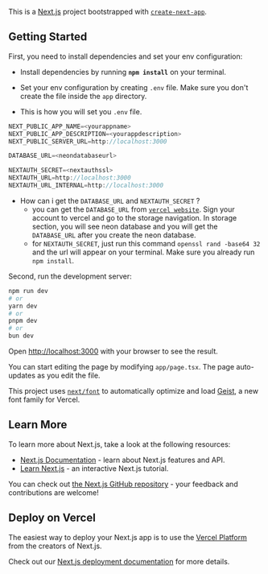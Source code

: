 This is a [Next.js](https://nextjs.org) project bootstrapped with [`create-next-app`](https://nextjs.org/docs/app/api-reference/cli/create-next-app).

## Getting Started

First, you need to install dependencies and set your env configuration:

- Install dependencies by running **`npm install`** on your terminal.

- Set your env configuration by creating `.env` file. Make sure you don't create the file inside the `app` directory.
- This is how you will set you `.env` file.
```c
NEXT_PUBLIC_APP_NAME=<yourappname>
NEXT_PUBLIC_APP_DESCRIPTION=<yourappdescription>
NEXT_PUBLIC_SERVER_URL=http://localhost:3000

DATABASE_URL=<neondatabaseurl>

NEXTAUTH_SECRET=<nextauthssl>
NEXTAUTH_URL=http://localhost:3000
NEXTAUTH_URL_INTERNAL=http://localhost:3000
```

- How can i get the `DATABASE_URL` and `NEXTAUTH_SECRET` ?
  - you can get the `DATABASE_URL` from [`vercel website`](https://vercel.com/). Sign your account to vercel and go to the storage navigation. In storage section, you will see neon         database and you will get the `DATABASE_URL` after you create the neon database.
  - for `NEXTAUTH_SECRET`, just run this command `openssl rand -base64 32` and the url will appear on your terminal. Make sure you already run `npm install`.

Second, run the development server:

```bash
npm run dev
# or
yarn dev
# or
pnpm dev
# or
bun dev
```

Open [http://localhost:3000](http://localhost:3000) with your browser to see the result.

You can start editing the page by modifying `app/page.tsx`. The page auto-updates as you edit the file.

This project uses [`next/font`](https://nextjs.org/docs/app/building-your-application/optimizing/fonts) to automatically optimize and load [Geist](https://vercel.com/font), a new font family for Vercel.

## Learn More

To learn more about Next.js, take a look at the following resources:

- [Next.js Documentation](https://nextjs.org/docs) - learn about Next.js features and API.
- [Learn Next.js](https://nextjs.org/learn) - an interactive Next.js tutorial.

You can check out [the Next.js GitHub repository](https://github.com/vercel/next.js) - your feedback and contributions are welcome!

## Deploy on Vercel

The easiest way to deploy your Next.js app is to use the [Vercel Platform](https://vercel.com/new?utm_medium=default-template&filter=next.js&utm_source=create-next-app&utm_campaign=create-next-app-readme) from the creators of Next.js.

Check out our [Next.js deployment documentation](https://nextjs.org/docs/app/building-your-application/deploying) for more details.
